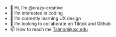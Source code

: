 - 👋 Hi, I’m @crazy-creative
- 👀 I’m interested in coding
- 🌱 I’m currently learning UX design 
- 💞️ I’m looking to collaborate on Tiktok and Github 
- 📫 How to reach me Taimor@usc.edu 

<!---
crazy-creative/crazy-creative is a ✨ special ✨ repository because its `README.md` (this file) appears on your GitHub profile.
You can click the Preview link to take a look at your changes.
--->
